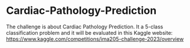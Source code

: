 # Cardiac-Pathology-Prediction
The challenge is about Cardiac Pathology Prediction. It a 5-class classification problem and it will be evaluated in this Kaggle website: https://www.kaggle.com/competitions/ima205-challenge-2023/overview

